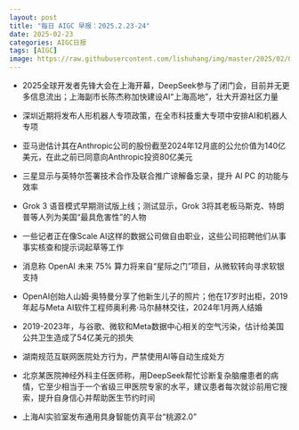```yaml
---
layout: post
title: "每日 AIGC 早报：2025.2.23-24"
date: 2025-02-23
categories: AIGC日报
tags: [AIGC]
image: https://raw.githubusercontent.com/lishuhang/img/master/2025/02/0223-d.jpg
---
```


- 2025全球开发者先锋大会在上海开幕，DeepSeek参与了闭门会，目前并无更多信息流出；上海副市长陈杰称加快建设AI“上海高地”，壮大开源社区力量

- 深圳近期将发布人形机器人专项政策，在全市科技重大专项中安排AI和机器人专项

- 亚马逊估计其在Anthropic公司的股份截至2024年12月底的公允价值为140亿美元，在此之前已同意向Anthropic投资80亿美元

- 三星显示与英特尔签署技术合作及联合推广谅解备忘录，提升 AI PC 的功能与效率

- Grok 3 语音模式早期测试版上线；测试显示，Grok 3将其老板马斯克、特朗普等人列为美国“最具危害性”的人物

- 一些记者正在像Scale AI这样的数据公司做自由职业，这些公司招聘他们从事事实核查和提示词起草等工作

- 消息称 OpenAI 未来 75% 算力将来自“星际之门”项目，从微软转向寻求软银支持

- OpenAI创始人山姆·奥特曼分享了他新生儿子的照片；他在17岁时出柜，2019年起与Meta AI软件工程师奥利弗·马尔赫林交往，2024年1月两人结婚

- 2019-2023年，与谷歌、微软和Meta数据中心相关的空气污染，估计给美国公共卫生造成了54亿美元的损失

- 湖南规范互联网医院处方行为，严禁使用AI等自动生成处方

- 北京某医院神经外科主任医师称，用DeepSeek帮忙诊断复杂脑瘤患者的病情，它至少相当于一个省级三甲医院专家的水平，建议患者每次就诊前用它搜索，提升自身信心并帮助医生节约时间

- 上海AI实验室发布通用具身智能仿真平台“桃源2.0”
